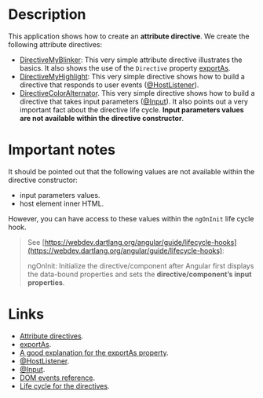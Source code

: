 # Description

This application shows how to create an **attribute directive**.
We create the following attribute directives:

* [DirectiveMyBlinker](https://github.com/denis-beurive/angulardart-playground/blob/master/directive-attribute/lib/src/directive-my-blinker.dart):
  This very simple attribute directive illustrates the basics.
  It also shows the use of the `Directive` property [exportAs](https://webdev.dartlang.org/api/angular/angular/Directive/exportAs). 
* [DirectiveMyHighlight](https://github.com/denis-beurive/angulardart-playground/blob/master/directive-attribute/lib/src/directive_my_highlight.dart):
  This very simple directive shows how to build a directive that responds to user events ([@HostListener](https://webdev.dartlang.org/api/angular/angular/HostListener-class)).  
* [DirectiveColorAlternator](https://github.com/denis-beurive/angulardart-playground/blob/master/directive-attribute/lib/src/directive_color_alternator.dart).
  This very simple directive shows how to build a directive that takes input parameters ([@Input](https://webdev.dartlang.org/api/angular/angular/Input-class)).
  It also points out a very important fact about the directive life cycle. **Input parameters values are not available within the directive constructor**.

# Important notes

It should be pointed out that the following values are not available within the directive constructor:

* input parameters values.
* host element inner HTML.

However, you can have access to these values within the `ngOnInit` life cycle hook.

> See [https://webdev.dartlang.org/angular/guide/lifecycle-hooks](https://webdev.dartlang.org/angular/guide/lifecycle-hooks):
>
> ngOnInit: Initialize the directive/component after Angular first displays the
> data-bound properties and sets the **directive/component’s input properties**.

# Links

* [Attribute directives](https://webdev.dartlang.org/angular/guide/attribute-directives).
* [exportAs](https://webdev.dartlang.org/api/angular/angular/Directive/exportAs).
* [A good explanation for the exportAs property](https://netbasal.com/angular-2-take-advantage-of-the-exportas-property-81374ce24d26).
* [@HostListener](https://webdev.dartlang.org/api/angular/angular/HostListener-class).
* [@Input](https://webdev.dartlang.org/api/angular/angular/Input-class).
* [DOM events reference](https://developer.mozilla.org/en-US/docs/Web/Events).
* [Life cycle for the directives](https://webdev.dartlang.org/angular/guide/lifecycle-hooks).
